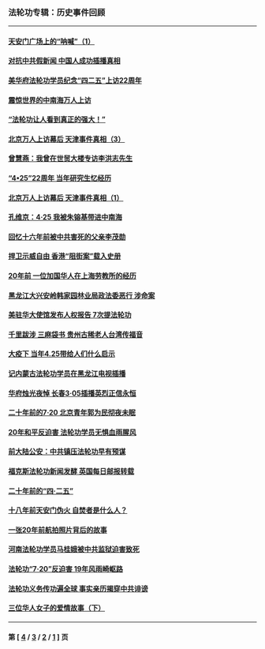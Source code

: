 ### 法轮功专辑：历史事件回顾
---
#### [天安门广场上的“呐喊”（1）](../../pages/nf5793/n13105277.md?08150430) 
#### [对抗中共假新闻 中国人成功插播真相](../../pages/nf5793/n12910618.md?08150430) 
#### [美华府法轮功学员纪念“四二五”上访22周年](../../pages/nf5793/n12904445.md?08150430) 
#### [震惊世界的中南海万人上访](../../pages/nf5793/n12903976.md?08150430) 
#### [“法轮功让人看到真正的强大！”](../../pages/nf5793/n12903195.md?08150430) 
#### [北京万人上访幕后 天津事件真相（3）](../../pages/nf5793/n12902807.md?08150430) 
#### [曾慧燕：我曾在世贸大楼专访李洪志先生](../../pages/nf5793/n12898729.md?08150430) 
#### [“4•25”22周年 当年研究生忆经历](../../pages/nf5793/n12894152.md?08150430) 
#### [北京万人上访幕后 天津事件真相（1）](../../pages/nf5793/n12885174.md?08150430) 
#### [孔维京：4·25 我被朱镕基带进中南海](../../pages/nf5793/n12864987.md?08150430) 
#### [回忆十六年前被中共害死的父亲李茂勋](../../pages/nf5793/n12880270.md?08150430) 
#### [捍卫示威自由 香港“阻街案”载入史册](../../pages/nf5793/n12811245.md?08150430) 
#### [20年前 一位加国华人在上海劳教所的经历](../../pages/nf5793/n12707932.md?08150430) 
#### [黑龙江大兴安岭韩家园林业局政法委恶行 涉命案](../../pages/nf5793/n12622815.md?08150430) 
#### [美驻华大使馆发布人权报告 7次提法轮功](../../pages/nf5793/n12520541.md?08150430) 
#### [千里跋涉 三麻袋书 贵州古稀老人台湾传福音](../../pages/nf5793/n12198750.md?08150430) 
#### [大疫下 当年4.25带给人们什么启示](../../pages/nf5793/n12058565.md?08150430) 
#### [记内蒙古法轮功学员在黑龙江电视插播](../../pages/nf5793/n11699194.md?08150430) 
#### [华府烛光夜悼 长春3·05插播英烈正信永恒](../../pages/nf5793/n11397432.md?08150430) 
#### [二十年前的7·20 北京青年郭为民彻夜未眠](../../pages/nf5793/n11354195.md?08150430) 
#### [20年和平反迫害 法轮功学员无惧血雨腥风](../../pages/nf5793/n11348279.md?08150430) 
#### [前大陆公安：中共镇压法轮功早有预谋](../../pages/nf5793/n11352168.md?08150430) 
#### [福克斯法轮功新闻发酵  英国每日邮报转载](../../pages/nf5793/n11285952.md?08150430) 
#### [二十年前的“四·二五”](../../pages/nf5793/n11207639.md?08150430) 
#### [十八年前天安门伪火 自焚者是什么人？](../../pages/nf5793/n10996556.md?08150430) 
#### [一张20年前航拍照片背后的故事](../../pages/nf5793/n10693797.md?08150430) 
#### [河南法轮功学员马桂娥被中共监狱迫害致死](../../pages/nf5793/n10684974.md?08150430) 
#### [法轮功“7‧20”反迫害 19年风雨崎岖路](../../pages/nf5793/n10570834.md?08150430) 
#### [法轮功义务传功遍全球 事实亲历揭穿中共诽谤](../../pages/nf5793/n10581061.md?08150430) 
#### [三位华人女子的爱情故事（下）](../../pages/nf5793/n10435541.md?08150430) 

---
#### 第 [ [4](./4.md?08150430) / [3](./3.md?08150430) / [2](./2.md?08150430) / [1](./1.md?08150430) ] 页
